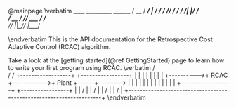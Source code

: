@mainpage
\verbatim
    ____  _________   ______
   / __ \/ ____/   | / ____/
  / /_/ / /   / /| |/ /     
 / __ _/ /___/ ___ / /___   
/_/ |_|\____/_/  |_\____/   
                            
\endverbatim
This is the API documentation for the Retrospective Cost Adaptive Control (RCAC) algorithm.

Take a look at the [getting started](@ref GettingStarted) page to learn how to write your first program using RCAC.
\verbatim
                          /\
                         /
                        /
            +------------------+            +-----------------+
            |                  |            |                 |
            |                  |            |                 |
+---------->+       RCAC       +----------->+      Plant      +------+------->
|           |                  |            |                 |      |
|           |                  |            |                 |      |
|           +------------------+            +-----------------+      |
|                /                                                   |
|               /                                                    |
|              /                                                     |
|             /                                                      |
+--------------------------------------------------------------------+
\endverbatim